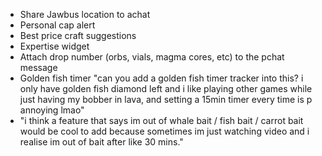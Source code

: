 - Share Jawbus location to achat
- Personal cap alert
- Best price craft suggestions
- Expertise widget
- Attach drop number (orbs, vials, magma cores, etc) to the pchat message
- Golden fish timer
"can you add a golden fish timer tracker into this? i only have golden fish diamond left and i like playing other games while just having my bobber in lava, and setting a 15min timer every time is p annoying lmao"
- "i think a feature that says im out of whale bait / fish bait / carrot bait would be cool to add because sometimes im just watching video and i realise im out of bait after like 30 mins."